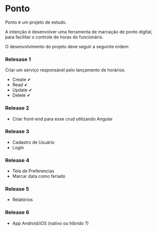 # Ponto

Ponto é um projeto de estudo. 

A intenção é desenvolver uma ferramenta de marcação de ponto digital, para facilitar o controle de horas do funcionário.

O desenvolvimento do projeto deve seguir a seguinte ordem:

### Relesase 1

Criar um serviço responsável pelo lançamento de horários.

 - Create ✔
 - Read   ✔
 - Update ✔
 - Delete ✔

### Release 2

 - Criar front-end para esse crud utilizando Angular

### Release 3
 - Cadastro de Usuário
 - Login

### Release 4
 - Tela de Preferencias
 - Marcar data como feriado

### Release 5
 - Relatórios

### Release 6
 - App Android/iOS (nativo ou híbrido ?)

